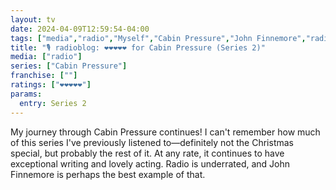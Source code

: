 ```yaml
---
layout: tv
date: 2024-04-09T12:59:54-04:00
tags: ["media","radio","Myself","Cabin Pressure","John Finnemore","radio","BBC Radio","BBC Radio 4"]
title: "🎙️ radioblog: ❤️❤️❤️❤️❤️ for Cabin Pressure (Series 2)"
media: ["radio"]
series: ["Cabin Pressure"]
franchise: [""]
ratings: ["❤️❤️❤️❤️❤️"]
params:
  entry: Series 2
---
```

My journey through Cabin Pressure continues! I can't remember how much of this series I've previously listened to—definitely not the Christmas special, but probably the rest of it. At any rate, it continues to have exceptional writing and lovely acting. Radio is underrated, and John Finnemore is perhaps the best example of that.
